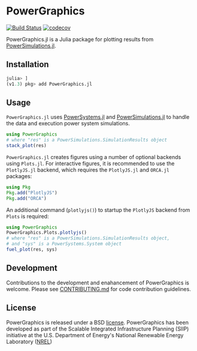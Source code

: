 # PowerGraphics

[![Build Status](https://img.shields.io/travis/com/nrel-siip/PowerGraphics.jl/master.svg)](https://travis-ci.com/nrel-siip/PowerGraphics.jl)
[![codecov](https://codecov.io/gh/nrel-siip/PowerGraphics.jl/branch/master/graph/badge.svg)](https://codecov.io/gh/nrel-siip/PowerGraphics.jl)

PowerGraphics.jl is a Julia package for plotting results from [PowerSimulations.jl](https://github.com/NREL/PowerSimulations.jl).

## Installation

```julia
julia> ]
(v1.3) pkg> add PowerGraphics.jl
```
## Usage

`PowerGraphics.jl` uses [PowerSystems.jl](https://github.com/NREL/PowerSystems.jl) and [PowerSimulations.jl](https://github.com/NREL/PowerSimulations.jl) to handle the data and execution power system simulations.

```julia
using PowerGraphics
# where "res" is a PowerSimulations.SimulationResults object
stack_plot(res)
```

`PowerGraphics.jl` creates figures using a number of optional backends using `Plots.jl`. For interactive figures, it is recommended to use the `PlotlyJS.jl` backend, which requires the `PlotlyJS.jl` and `ORCA.jl` packages:

```julia
using Pkg
Pkg.add("PlotlyJS")
Pkg.add("ORCA")
```

An additional command (`plotlyjs()`) to startup the `PlotlyJS` backend from `Plots` is required:

```julia
using PowerGraphics
PowerGraphics.Plots.plotlyjs()
# where "res" is a PowerSimulations.SimulationResults object,
# and "sys" is a PowerSystems.System object
fuel_plot(res, sys)
```

## Development

Contributions to the development and enahancement of PowerGraphics is welcome. Please see [CONTRIBUTING.md](https://github.com/NREL-SIIP/PowerGraphics.jl/blob/master/CONTRIBUTING.md) for code contribution guidelines.

## License

PowerGraphics is released under a BSD [license](https://github.com/nrel-siip/PowerGraphics.jl/blob/master/LICENSE). PowerGraphics has been developed as part of the Scalable Integrated Infrastructure Planning (SIIP)
initiative at the U.S. Department of Energy's National Renewable Energy Laboratory ([NREL](https://www.nrel.gov/))
